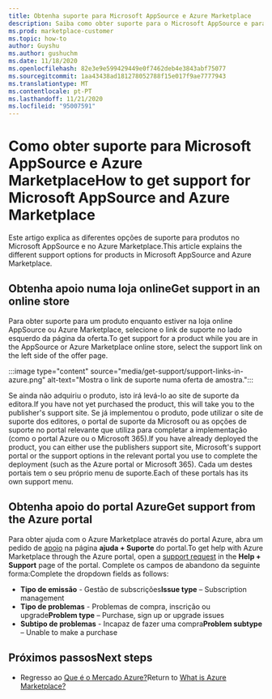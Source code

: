 ```yaml
---
title: Obtenha suporte para Microsoft AppSource e Azure Marketplace
description: Saiba como obter suporte para o Microsoft AppSource e para o Azure Marketplace.
ms.prod: marketplace-customer
ms.topic: how-to
author: Guyshu
ms.author: gushuchm
ms.date: 11/18/2020
ms.openlocfilehash: 82e3e9e599429449e0f7462deb4e3843abf75077
ms.sourcegitcommit: 1aa43438ad181278052788f15e017f9ae7777943
ms.translationtype: MT
ms.contentlocale: pt-PT
ms.lasthandoff: 11/21/2020
ms.locfileid: "95007591"
---
```

# <a name="how-to-get-support-for-microsoft-appsource-and-azure-marketplace"></a><span data-ttu-id="3083e-103">Como obter suporte para Microsoft AppSource e Azure Marketplace</span><span class="sxs-lookup"><span data-stu-id="3083e-103">How to get support for Microsoft AppSource and Azure Marketplace</span></span>

<span data-ttu-id="3083e-104">Este artigo explica as diferentes opções de suporte para produtos no Microsoft AppSource e no Azure Marketplace.</span><span class="sxs-lookup"><span data-stu-id="3083e-104">This article explains the different support options for products in Microsoft AppSource and Azure Marketplace.</span></span> 

## <a name="get-support-in-an-online-store"></a><span data-ttu-id="3083e-105">Obtenha apoio numa loja online</span><span class="sxs-lookup"><span data-stu-id="3083e-105">Get support in an online store</span></span>

<span data-ttu-id="3083e-106">Para obter suporte para um produto enquanto estiver na loja online AppSource ou Azure Marketplace, selecione o link de suporte no lado esquerdo da página da oferta.</span><span class="sxs-lookup"><span data-stu-id="3083e-106">To get support for a product while you are in the AppSource or Azure Marketplace online store, select the support link on the left side of the offer page.</span></span> 

:::image type="content" source="media/get-support/support-links-in-azure.png" alt-text="Mostra o link de suporte numa oferta de amostra.":::

<span data-ttu-id="3083e-108">Se ainda não adquiriu o produto, isto irá levá-lo ao site de suporte da editora.</span><span class="sxs-lookup"><span data-stu-id="3083e-108">If you have not yet purchased the product, this will take you to the publisher's support site.</span></span> <span data-ttu-id="3083e-109">Se já implementou o produto, pode utilizar o site de suporte dos editores, o portal de suporte da Microsoft ou as opções de suporte no portal relevante que utiliza para completar a implementação (como o portal Azure ou o Microsoft 365).</span><span class="sxs-lookup"><span data-stu-id="3083e-109">If you have already deployed the product, you can either use the publishers support site,  Microsoft's support portal  or the support options in the relevant portal you use to complete the deployment (such as the Azure portal or Microsoft 365).</span></span> <span data-ttu-id="3083e-110">Cada um destes portais tem o seu próprio menu de suporte.</span><span class="sxs-lookup"><span data-stu-id="3083e-110">Each of these portals has its own support menu.</span></span>

## <a name="get-support-from-the-azure-portal"></a><span data-ttu-id="3083e-111">Obtenha apoio do portal Azure</span><span class="sxs-lookup"><span data-stu-id="3083e-111">Get support from the Azure portal</span></span>

<span data-ttu-id="3083e-112">Para obter ajuda com o Azure Marketplace através do portal Azure, abra um pedido de [apoio](https://portal.azure.com/#blade/Microsoft_Azure_Support/HelpAndSupportBlade/newsupportrequest) na página **ajuda + Suporte** do portal.</span><span class="sxs-lookup"><span data-stu-id="3083e-112">To get help with Azure Marketplace through the Azure portal, open a [support request](https://portal.azure.com/#blade/Microsoft_Azure_Support/HelpAndSupportBlade/newsupportrequest) in the **Help + Support** page of the portal.</span></span> <span data-ttu-id="3083e-113">Complete os campos de abandono da seguinte forma:</span><span class="sxs-lookup"><span data-stu-id="3083e-113">Complete the dropdown fields as follows:</span></span>

- <span data-ttu-id="3083e-114">**Tipo de emissão** - Gestão de subscrições</span><span class="sxs-lookup"><span data-stu-id="3083e-114">**Issue type** – Subscription management</span></span>
- <span data-ttu-id="3083e-115">**Tipo de problemas** - Problemas de compra, inscrição ou upgrade</span><span class="sxs-lookup"><span data-stu-id="3083e-115">**Problem type** – Purchase, sign up or upgrade issues</span></span>
- <span data-ttu-id="3083e-116">**Subtipo de problemas** - Incapaz de fazer uma compra</span><span class="sxs-lookup"><span data-stu-id="3083e-116">**Problem subtype** – Unable to make a purchase</span></span>

## <a name="next-steps"></a><span data-ttu-id="3083e-117">Próximos passos</span><span class="sxs-lookup"><span data-stu-id="3083e-117">Next steps</span></span>

- <span data-ttu-id="3083e-118">Regresso ao [Que é o Mercado Azure?](azure-marketplace-overview.md)</span><span class="sxs-lookup"><span data-stu-id="3083e-118">Return to [What is Azure Marketplace?](azure-marketplace-overview.md)</span></span>
